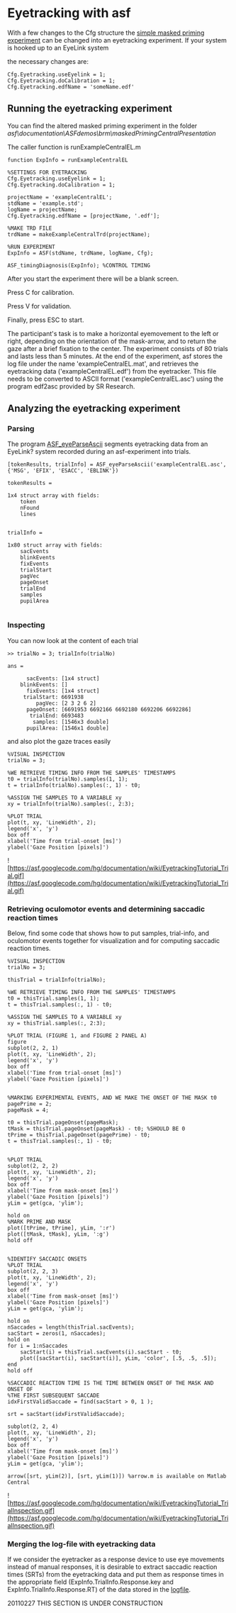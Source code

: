 # Eyetracking with asf #
With a few changes to the Cfg structure the [simple masked priming experiment](Tutorials.md) can be changed into an eyetracking experiment. If your system is hooked up to an EyeLink system


the necessary changes are:
```
Cfg.Eyetracking.useEyelink = 1;
Cfg.Eyetracking.doCalibration = 1;
Cfg.Eyetracking.edfName = 'someName.edf'
```

## Running the eyetracking experiment ##
You can find the altered masked priming experiment in the folder _asf\documentation\ASFdemos\brm\maskedPrimingCentralPresentation_

The caller function is runExampleCentralEL.m

```
function ExpInfo = runExampleCentralEL

%SETTINGS FOR EYETRACKING
Cfg.Eyetracking.useEyelink = 1; 
Cfg.Eyetracking.doCalibration = 1;

projectName = 'exampleCentralEL';
stdName = 'example.std';
logName = projectName;
Cfg.Eyetracking.edfName = [projectName, '.edf'];

%MAKE TRD FILE
trdName = makeExampleCentralTrd(projectName);

%RUN EXPERIMENT
ExpInfo = ASF(stdName, trdName, logName, Cfg);

ASF_timingDiagnosis(ExpInfo); %CONTROL TIMING 
```

After you start the experiment there will be a blank screen.

Press C for calibration.

Press V for validation.

Finally, press ESC to start.

The participant's task is to make a horizontal eyemovement to the left or right, depending on the orientation of the mask-arrow, and to return the gaze after a brief fixation to the center. The experiment consists of 80 trials and lasts less than 5 minutes. At the end of the experiment, asf stores the log file under the name 'exampleCentralEL.mat', and retrieves the eyetracking data ('exampleCentralEL.edf') from the eyetracker. This file needs to be converted to ASCII format ('exampleCentralEL.asc') using the program edf2asc provided by SR Research.

## Analyzing the eyetracking experiment ##
### Parsing ###

The program [ASF\_eyeParseAscii](https://asf.googlecode.com/hg/code/utilities/EyeTracking/ASF_eyeParseAscii.m) segments eyetracking data from an EyeLink? system recorded during an asf-experiment into trials.

```
[tokenResults, trialInfo] = ASF_eyeParseAscii('exampleCentralEL.asc', {'MSG', 'EFIX', 'ESACC', 'EBLINK'})

tokenResults = 

1x4 struct array with fields:
    token
    nFound
    lines


trialInfo = 

1x80 struct array with fields:
    sacEvents
    blinkEvents
    fixEvents
    trialStart
    pagVec
    pageOnset
    trialEnd
    samples
    pupilArea


```

### Inspecting ###
You can now look at the content of each trial
```
>> trialNo = 3; trialInfo(trialNo)

ans = 

      sacEvents: [1x4 struct]
    blinkEvents: []
      fixEvents: [1x4 struct]
     trialStart: 6691938
         pagVec: [2 3 2 6 2]
      pageOnset: [6691953 6692166 6692180 6692206 6692286]
       trialEnd: 6693483
        samples: [1546x3 double]
      pupilArea: [1546x1 double]
```

and also plot the gaze traces easily

```
%VISUAL INSPECTION
trialNo = 3;
 
%WE RETRIEVE TIMING INFO FROM THE SAMPLES' TIMESTAMPS
t0 = trialInfo(trialNo).samples(1, 1);
t = trialInfo(trialNo).samples(:, 1) - t0;
 
%ASSIGN THE SAMPLES TO A VARIABLE xy
xy = trialInfo(trialNo).samples(:, 2:3);
 
%PLOT TRIAL
plot(t, xy, 'LineWidth', 2);
legend('x', 'y')
box off
xlabel('Time from trial-onset [ms]')
ylabel('Gaze Position [pixels]')

```
![https://asf.googlecode.com/hg/documentation/wiki/EyetrackingTutorial_Trial.gif](https://asf.googlecode.com/hg/documentation/wiki/EyetrackingTutorial_Trial.gif)

### Retrieving oculomotor events and determining saccadic reaction times ###
Below, find some code that shows how to put samples, trial-info, and oculomotor events together for visualization and for computing saccadic reaction times.

```
%VISUAL INSPECTION
trialNo = 3;
 
thisTrial = trialInfo(trialNo);
 
%WE RETRIEVE TIMING INFO FROM THE SAMPLES' TIMESTAMPS
t0 = thisTrial.samples(1, 1);
t = thisTrial.samples(:, 1) - t0;
 
%ASSIGN THE SAMPLES TO A VARIABLE xy
xy = thisTrial.samples(:, 2:3);
 
%PLOT TRIAL (FIGURE 1, and FIGURE 2 PANEL A)
figure
subplot(2, 2, 1)
plot(t, xy, 'LineWidth', 2);
legend('x', 'y')
box off
xlabel('Time from trial-onset [ms]')
ylabel('Gaze Position [pixels]')
 
 
%MARKING EXPERIMENTAL EVENTS, AND WE MAKE THE ONSET OF THE MASK t0
pagePrime = 2;
pageMask = 4;
 
t0 = thisTrial.pageOnset(pageMask);
tMask = thisTrial.pageOnset(pageMask) - t0; %SHOULD BE 0
tPrime = thisTrial.pageOnset(pagePrime) - t0;
t = thisTrial.samples(:, 1) - t0;
 
 
%PLOT TRIAL
subplot(2, 2, 2)
plot(t, xy, 'LineWidth', 2);
legend('x', 'y')
box off
xlabel('Time from mask-onset [ms]')
ylabel('Gaze Position [pixels]')
yLim = get(gca, 'ylim');
 
hold on
%MARK PRIME AND MASK
plot([tPrime, tPrime], yLim, ':r')
plot([tMask, tMask], yLim, ':g')
hold off
 
 
%IDENTIFY SACCADIC ONSETS
%PLOT TRIAL
subplot(2, 2, 3)
plot(t, xy, 'LineWidth', 2);
legend('x', 'y')
box off
xlabel('Time from mask-onset [ms]')
ylabel('Gaze Position [pixels]')
yLim = get(gca, 'ylim');
 
hold on
nSaccades = length(thisTrial.sacEvents);
sacStart = zeros(1, nSaccades);
hold on
for i = 1:nSaccades
    sacStart(i) = thisTrial.sacEvents(i).sacStart - t0;
    plot([sacStart(i), sacStart(i)], yLim, 'color', [.5, .5, .5]);
end
hold off
 
%SACCADIC REACTION TIME IS THE TIME BETWEEN ONSET OF THE MASK AND ONSET OF
%THE FIRST SUBSEQUENT SACCADE
idxFirstValidSaccade = find(sacStart > 0, 1 );
 
srt = sacStart(idxFirstValidSaccade);
 
subplot(2, 2, 4)
plot(t, xy, 'LineWidth', 2);
legend('x', 'y')
box off
xlabel('Time from mask-onset [ms]')
ylabel('Gaze Position [pixels]')
yLim = get(gca, 'ylim');
 
arrow([srt, yLim(2)], [srt, yLim(1)]) %arrow.m is available on Matlab Central
```
![https://asf.googlecode.com/hg/documentation/wiki/EyetrackingTutorial_TrialInspection.gif](https://asf.googlecode.com/hg/documentation/wiki/EyetrackingTutorial_TrialInspection.gif)

### Merging the log-file with eyetracking data ###
If we consider the eyetracker as a response device to use eye movements instead of manual responses, it is desirable to extract saccadic reaction times (SRTs) from the eyetracking data and put them as response times in the appropriate field (ExpInfo.TrialInfo.Response.key and ExpInfo.TrialInfo.Response.RT) of the data stored in the [logfile](LogFile.md).

20110227 THIS SECTION IS UNDER CONSTRUCTION